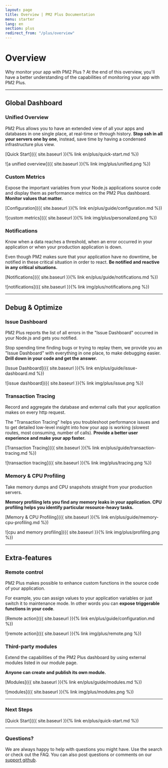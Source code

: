 ```yaml
---
layout: page
title: Overview | PM2 Plus Documentation
menu: starter
lang: en
section: plus
redirect_from: "/plus/overview"
---
```


# Overview

Why monitor your app with PM2 Plus ? At the end of this overview, you'll have a better understanding of the capabilities of monitoring your app with PM2 Plus.

---

## Global Dashboard

### Unified Overview

PM2 Plus allows you to have an extended view of all your apps and databases in one single place, at real-time or through history. **Stop ssh in all your servers one by one**, instead, save time by having a condensed infrastructure plus view.

[Quick Start]({{ site.baseurl }}{% link en/plus/quick-start.md %})


![a unified overview]({{ site.baseurl }}{% link img/plus/unified.png %})

### Custom Metrics

Expose the important variables from your Node.js applications source code and display them as performance metrics on the PM2 Plus dashboard. **Monitor values that matter.**

[Configuration]({{ site.baseurl }}{% link en/plus/guide/configuration.md %})

![custom metrics]({{ site.baseurl }}{% link img/plus/personalized.png %})

### Notifications

Know when a data reaches a threshold, when an error occurred in your application or when your production application is down.

Even though PM2 makes sure that your application have no downtime, be notified in these critical situation in order to react. **Be notified and reactive in any critical situations.**

[Notifications]({{ site.baseurl }}{% link en/plus/guide/notifications.md %})

![notifications]({{ site.baseurl }}{% link img/plus/notifications.png %})

---

## Debug & Optimize

### Issue Dashboard

PM2 Plus reports the list of all errors in the "Issue Dashboard" occurred in your Node.js and gets you notified.

Stop spending time finding bugs or trying to replay them, we provide you an "Issue Dashboard" with everything in one place, to make debugging easier. **Drill down in your code and get the answer.**

[Issue Dashboard]({{ site.baseurl }}{% link en/plus/guide/issue-dashboard.md %})

![issue dashboard]({{ site.baseurl }}{% link img/plus/issue.png %})

### Transaction Tracing

Record and aggregate the database and external calls that your application makes on every http request.

The "Transaction Tracing" helps you troubleshoot performance issues and to get detailed low-level insight into how your app is working (slowest routes, most consuming, number of calls). **Provide a better user experience and make your app faster.**

[Transaction Tracing]({{ site.baseurl }}{% link en/plus/guide/transaction-tracing.md %})

![transaction tracing]({{ site.baseurl }}{% link img/plus/tracing.png %})

### Memory & CPU Profiling

Take memory dumps and CPU snapshots straight from your production servers.

**Memory profiling lets you find any memory leaks in your application. CPU profiling helps you identify particular resource-heavy tasks.**

[Memory & CPU Profiling]({{ site.baseurl }}{% link en/plus/guide/memory-cpu-profiling.md %})

![cpu and memory profiling]({{ site.baseurl }}{% link img/plus/profiling.png %})

---

## Extra-features

### Remote control

PM2 Plus makes possible to enhance custom functions in the source code of your application.

For example, you can assign values to your application variables or just switch it to maintenance mode. In other words you can **expose triggerable functions in your code**.

[Remote action]({{ site.baseurl }}{% link en/plus/guide/configuration.md %})

![remote action]({{ site.baseurl }}{% link img/plus/remote.png %})

### Third-party modules

Extend the capabilities of the PM2 Plus dashboard by using external modules listed in our module page.

**Anyone can create and publish its own module.**

[Modules]({{ site.baseurl }}{% link en/plus/guide/modules.md %})

![modules]({{ site.baseurl }}{% link img/plus/modules.png %})


---

### Next Steps

[Quick Start]({{ site.baseurl }}{% link en/plus/quick-start.md %})

---

### Questions?

We are always happy to help with questions you might have. Use the search or check out the FAQ. You can also post questions or comments on our [support github](https://github.com/keymetrics/keymetrics-support/issues).


